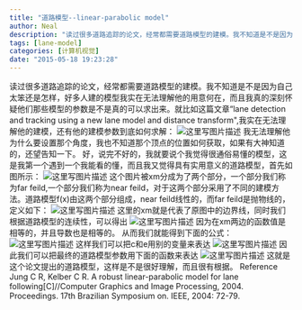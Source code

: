 ```yaml
---
title: "道路模型--linear-parabolic model"
author: Neal
description: "读过很多道路追踪的论文，经常都需要道路模型的建模。我不知道是不是因为自己太笨还是怎样，好多人建的模型我实在无法理解他的用意何在，而且我真的深刻怀疑他们那些模型的参数是不是真的可以求出来。就比如这篇文章“lane detection and tracking using a new lane model and distance transform”,我实在无法理解他的建模，还有他的建模参数到底如何求"
tags: [lane-model]
categories: [计算机视觉]
date: "2015-05-18 19:23:28"
---
```

读过很多道路追踪的论文，经常都需要道路模型的建模。我不知道是不是因为自己太笨还是怎样，好多人建的模型我实在无法理解他的用意何在，而且我真的深刻怀疑他们那些模型的参数是不是真的可以求出来。就比如这篇文章“lane detection and tracking using a new lane model and distance transform",我实在无法理解他的建模，还有他的建模参数到底如何求解：
![这里写图片描述](http://img.blog.csdn.net/20150518190431697)
我无法理解他为什么要设置那个角度，我也不知道那个顶点的位置如何获取，如果有大神知道的，还望告知一下。
好，说完不好的，我就要说个我觉得很通俗易懂的模型，这是我第一个遇到一个我能看的懂，而且我又觉得具有实用意义的道路模型，首先如图所示：
![这里写图片描述](http://img.blog.csdn.net/20150518190804313)
这个图片被xm分成为了两个部分，一个部分我们称为far feild,一个部分我们称为near feild，对于这两个部分采用了不同的建模方法。道路模型f(x)由这两个部分组成，near feild线性的，而far feild是抛物线的，定义如下：
![这里写图片描述](http://img.blog.csdn.net/20150518191415641)
这里的xm就是代表了原图中的边界线，同时我们根据道路模型的连续性，可以得出
![这里写图片描述](http://img.blog.csdn.net/20150518191648626)
因为在xm两边的函数值是相等的，并且导数也是相等的。
从而我们就能得到下面的公式：
![这里写图片描述](http://img.blog.csdn.net/20150518191843692)
这样我们可以把c和e用别的变量来表达
![这里写图片描述](http://img.blog.csdn.net/20150518192033598)
因此我们可以把最终的道路模型参数用下面的函数来表达
![这里写图片描述](http://img.blog.csdn.net/20150518192128183)
这就是这个论文提出的道路模型，这样是不是很好理解，而且很有根据。
Reference
Jung C R, Kelber C R. A robust linear-parabolic model for lane following[C]//Computer Graphics and Image Processing, 2004. Proceedings. 17th Brazilian Symposium on. IEEE, 2004: 72-79.